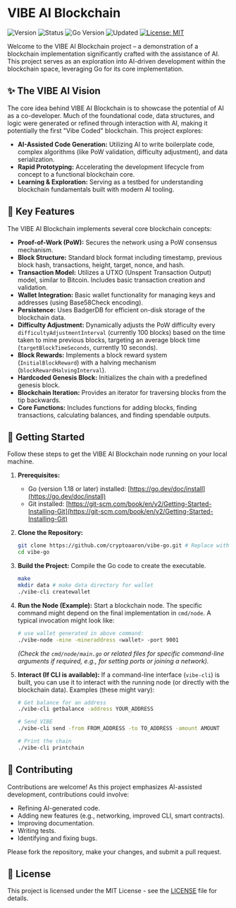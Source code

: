 # VIBE AI Blockchain

![Version](https://img.shields.io/badge/version-0.1.0-blue.svg)
![Status](https://img.shields.io/badge/status-development-yellow.svg)
![Go Version](https://img.shields.io/badge/Go-1.18+-blue.svg)
![Updated](https://img.shields.io/badge/updated-YYYY--MM--DD-brightgreen.svg) 
[![License: MIT](https://img.shields.io/badge/License-MIT-yellow.svg)](https://opensource.org/licenses/MIT)

Welcome to the VIBE AI Blockchain project – a demonstration of a blockchain implementation significantly crafted with the assistance of AI. This project serves as an exploration into AI-driven development within the blockchain space, leveraging Go for its core implementation.

## ✨ The VIBE AI Vision

The core idea behind VIBE AI Blockchain is to showcase the potential of AI as a co-developer. Much of the foundational code, data structures, and logic were generated or refined through interaction with AI, making it potentially the first "Vibe Coded" blockchain. This project explores:

-   **AI-Assisted Code Generation:** Utilizing AI to write boilerplate code, complex algorithms (like PoW validation, difficulty adjustment), and data serialization.
-   **Rapid Prototyping:** Accelerating the development lifecycle from concept to a functional blockchain core.
-   **Learning & Exploration:** Serving as a testbed for understanding blockchain fundamentals built with modern AI tooling.

## 🚀 Key Features

The VIBE AI Blockchain implements several core blockchain concepts:

*   **Proof-of-Work (PoW):** Secures the network using a PoW consensus mechanism.
*   **Block Structure:** Standard block format including timestamp, previous block hash, transactions, height, target, nonce, and hash.
*   **Transaction Model:** Utilizes a UTXO (Unspent Transaction Output) model, similar to Bitcoin. Includes basic transaction creation and validation.
*   **Wallet Integration:** Basic wallet functionality for managing keys and addresses (using Base58Check encoding).
*   **Persistence:** Uses BadgerDB for efficient on-disk storage of the blockchain data.
*   **Difficulty Adjustment:** Dynamically adjusts the PoW difficulty every `difficultyAdjustmentInterval` (currently 100 blocks) based on the time taken to mine previous blocks, targeting an average block time (`targetBlockTimeSeconds`, currently 10 seconds).
*   **Block Rewards:** Implements a block reward system (`InitialBlockReward`) with a halving mechanism (`blockRewardHalvingInterval`).
*   **Hardcoded Genesis Block:** Initializes the chain with a predefined genesis block.
*   **Blockchain Iteration:** Provides an iterator for traversing blocks from the tip backwards.
*   **Core Functions:** Includes functions for adding blocks, finding transactions, calculating balances, and finding spendable outputs.

## 🏁 Getting Started

Follow these steps to get the VIBE AI Blockchain node running on your local machine.

1.  **Prerequisites:**
    *   Go (version 1.18 or later) installed: [https://go.dev/doc/install](https://go.dev/doc/install)
    *   Git installed: [https://git-scm.com/book/en/v2/Getting-Started-Installing-Git](https://git-scm.com/book/en/v2/Getting-Started-Installing-Git)

2.  **Clone the Repository:**
    ```bash
    git clone https://github.com/cryptoaaron/vibe-go.git # Replace with the actual repo URL
    cd vibe-go
    ```

3.  **Build the Project:**
    Compile the Go code to create the executable.
    ```bash
    make 
    mkdir data # make data directory for wallet
    ./vibe-cli createwallet
    ```

4.  **Run the Node (Example):**
    Start a blockchain node. The specific command might depend on the final implementation in `cmd/node`. A typical invocation might look like:
    ```bash
    # use wallet generated in above command:
    ./vibe-node -mine -mineraddress <wallet> -port 9001
    ```
    *(Check the `cmd/node/main.go` or related files for specific command-line arguments if required, e.g., for setting ports or joining a network).*

5.  **Interact (If CLI is available):**
    If a command-line interface (`vibe-cli`) is built, you can use it to interact with the running node (or directly with the blockchain data). Examples (these might vary):
    ```bash
    # Get balance for an address
    ./vibe-cli getbalance -address YOUR_ADDRESS 

    # Send VIBE
    ./vibe-cli send -from FROM_ADDRESS -to TO_ADDRESS -amount AMOUNT

    # Print the chain
    ./vibe-cli printchain
    ```

## 🤝 Contributing

Contributions are welcome! As this project emphasizes AI-assisted development, contributions could involve:

*   Refining AI-generated code.
*   Adding new features (e.g., networking, improved CLI, smart contracts).
*   Improving documentation.
*   Writing tests.
*   Identifying and fixing bugs.

Please fork the repository, make your changes, and submit a pull request.

## 📄 License

This project is licensed under the MIT License - see the [LICENSE](LICENSE) file for details.
